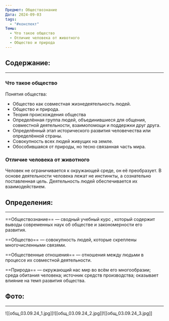 ```yaml
---
Предмет: Обществознание
Дата: 2024-09-03
tags:
  - "#конспект"
Темы:
  - Что такое общество
  - Отличие человека от животного
  - Общество и природа
---
```

## Содержание:
---
### Что такое общество

Понятия общества:
* Общество как совместная жизнедеятельность людей.
* Общество и природа.
* Теория происхождения общества
* Определённая группа людей, объединившиеся для общения, совместной деятельности, взаимопомощи и поддержки друг друга.
* Определённый этап исторического развития человечества или определённой страны.
* Совокупность всех людей живущих на земле.
* Обособившаяся от природы, но тесно связанная часть мира.
### Отличие человека от животного

Человек не ограничивается к окружающей среде, он её преобразует.
В основе деятельности человека лежат не инстинкты, а сознательно поставленная цель.
Деятельность людей обеспечивается их взаимодействием.
## Определения:
---
==Обществознание== — сводный учебный курс , который содержит выводы современных наук об обществе и закономерности его развития.

==Общество== — совокупность людей, которые скреплены многочисленными связями.

==Общественные отношения== — отношения между людьми в процессе их совместной деятельности.

==Природа== — окружающий нас мир во всём его многообразии; среда обитания человека; источник средств производства; оказывает влияние на темп развития общества.
## Фото:
---
![[общ_03.09.24_1.jpg]]![[общ_03.09.24_2.jpg]]![[общ_03.09.24_3.jpg]]